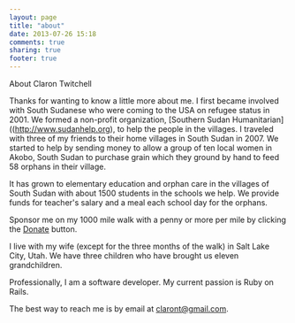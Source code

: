 ```yaml
---
layout: page
title: "about"
date: 2013-07-26 15:18
comments: true
sharing: true
footer: true
---
```


About Claron Twitchell

Thanks for wanting to know a little more about me.  I first became involved with South Sudanese who were coming to the USA on refugee status in 2001.  We formed a non-profit organization, [Southern Sudan Humanitarian]((http://www.sudanhelp.org), to help the people in the villages.  I traveled with three of my friends to their home villages in South Sudan in 2007.  We started to help by sending money to allow a group of ten local women in Akobo, South Sudan to purchase grain which they ground by hand to feed 58 orphans in their village.

It has grown to elementary education and orphan care in the villages of South Sudan with about 1500 students in the schools we help.  We provide funds for teacher's salary and a meal each school day for the orphans.  

Sponsor me on my 1000 mile walk with a penny or more per mile by clicking the [Donate](./donate) button.

I live with my wife (except for the three months of the walk) in Salt Lake City, Utah.  We have three children who have brought us eleven grandchildren.

Professionally, I am a software developer.  My current passion is Ruby on Rails.

The best way to reach me is by email at <claront@gmail.com>.